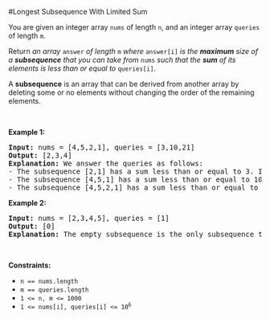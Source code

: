 #Longest Subsequence With Limited Sum
<p>You are given an integer array <code>nums</code> of length <code>n</code>, and an integer array <code>queries</code> of length <code>m</code>.</p>
<p>Return <em>an array </em><code>answer</code><em> of length </em><code>m</code><em> where </em><code>answer[i]</code><em> is the <strong>maximum</strong> size of a <strong>subsequence</strong> that you can take from </em><code>nums</code><em> such that the <strong>sum</strong> of its elements is less than or equal to </em><code>queries[i]</code>.</p>
<p>A <strong>subsequence</strong> is an array that can be derived from another array by deleting some or no elements without changing the order of the remaining elements.</p>
<p> </p>
<p><strong class="example">Example 1:</strong></p>
<pre><strong>Input:</strong> nums = [4,5,2,1], queries = [3,10,21]
<strong>Output:</strong> [2,3,4]
<strong>Explanation:</strong> We answer the queries as follows:
- The subsequence [2,1] has a sum less than or equal to 3. It can be proven that 2 is the maximum size of such a subsequence, so answer[0] = 2.
- The subsequence [4,5,1] has a sum less than or equal to 10. It can be proven that 3 is the maximum size of such a subsequence, so answer[1] = 3.
- The subsequence [4,5,2,1] has a sum less than or equal to 21. It can be proven that 4 is the maximum size of such a subsequence, so answer[2] = 4.
</pre>
<p><strong class="example">Example 2:</strong></p>
<pre><strong>Input:</strong> nums = [2,3,4,5], queries = [1]
<strong>Output:</strong> [0]
<strong>Explanation:</strong> The empty subsequence is the only subsequence that has a sum less than or equal to 1, so answer[0] = 0.</pre>
<p> </p>
<p><strong>Constraints:</strong></p>
<ul>
<li><code>n == nums.length</code></li>
<li><code>m == queries.length</code></li>
<li><code>1 &lt;= n, m &lt;= 1000</code></li>
<li><code>1 &lt;= nums[i], queries[i] &lt;= 10<sup>6</sup></code></li>
</ul>
